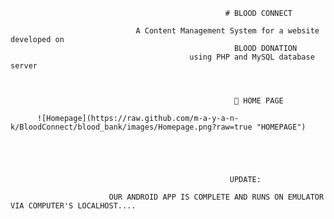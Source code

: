                                                     # BLOOD CONNECT

                                A Content Management System for a website developed on
                                                      BLOOD DONATION
                                            using PHP and MySQL database server

                                                      
                                                      
                                                      	HOME PAGE
                                                      
          ![Homepage](https://raw.github.com/m-a-y-a-n-k/BloodConnect/blood_bank/images/Homepage.png?raw=true "HOMEPAGE")
        
                                                     
                                                     
                                                     
                                                     
                                                     UPDATE:
                                                     
                          OUR ANDROID APP IS COMPLETE AND RUNS ON EMULATOR VIA COMPUTER'S LOCALHOST....
                          
                          
